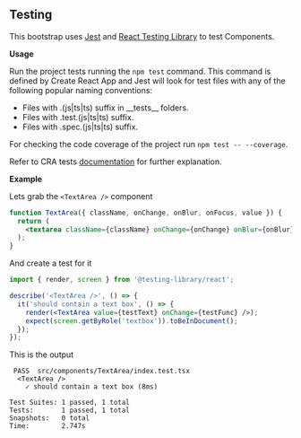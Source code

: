 ## Testing

This bootstrap uses [Jest](https://jestjs.io/) and [React Testing Library](https://github.com/testing-library/react-testing-library) to test Components.

**Usage**

Run the project tests running the `npm test` command.
This command is defined by Create React App and Jest will look for test files with any of the following popular naming conventions:

* Files with .(js|ts|ts) suffix in \_\_tests__ folders.
* Files with .test.(js|ts|ts) suffix.
* Files with .spec.(js|ts|ts) suffix.

For checking the code coverage of the project run `npm test -- --coverage`.

Refer to CRA tests [documentation](https://facebook.github.io/create-react-app/docs/running-tests) for further explanation.

**Example**

Lets grab the `<TextArea />` component

```jsx
function TextArea({ className, onChange, onBlur, onFocus, value }) {
  return (
    <textarea className={className} onChange={onChange} onBlur={onBlur} onFocus={onFocus} value={value} />
  );
}
```

And create a test for it

```jsx
import { render, screen } from '@testing-library/react';

describe('<TextArea />', () => {
  it('should contain a text box', () => {
    render(<TextArea value={testText} onChange={testFunc} />);
    expect(screen.getByRole('textbox')).toBeInDocument();
  });
});
```

This is the output

```
 PASS  src/components/TextArea/index.test.tsx
  <TextArea />
    ✓ should contain a text box (8ms)

Test Suites: 1 passed, 1 total
Tests:       1 passed, 1 total
Snapshots:   0 total
Time:        2.747s
```

